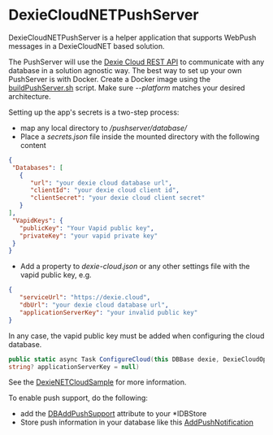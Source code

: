DexieCloudNETPushServer
========

DexieCloudNETPushServer is a helper application that supports
WebPush messages in a DexieCloudNET based solution.

The PushServer will use the [Dexie Cloud REST API](https://dexie.org/cloud/docs/rest-api) to communicate with any database in a solution agnostic way.
The best way to set up your own PushServer is with Docker.
Create a Docker image using the [buildPushServer.sh](../buildPushServer.sh) script.
Make sure *--platform* matches your desired architecture.

Setting up the app's secrets is a two-step process:
* map any local directory to */pushserver/database/*
* Place a *secrets.json* file inside the mounted directory with the following content
 ```json
{
  "Databases": [
    {
       "url": "your dexie cloud database url",
       "clientId": "your dexie cloud client id",
       "clientSecret": "your dexie cloud client secret"
    }
],
  "VapidKeys": {
    "publicKey": "Your Vapid public key",
    "privateKey": "your vapid private key"
  } 
}
```
* Add a property to *dexie-cloud.json* or any other settings file with the vapid public key, e.g.
```json
{
   "serviceUrl": "https://dexie.cloud",
   "dbUrl": "your dexie cloud database url",
   "applicationServerKey": "your invalid public key"
}
```
In any case, the vapid public key must be added when configuring the cloud database.
```csharp
public static async Task ConfigureCloud(this DBBase dexie, DexieCloudOptions cloudOptions,
string? applicationServerKey = null)
```

See the [DexieNETCloudSample](../DexieNETCloudSample) for more information.

To enable push support, do the following:
* add the [DBAddPushSupport](https://github.com/b-straub/DexieNET/blob/9e0915b38995bce0660229c2b77cc86bc7b6a058/DexieNETCloudSample/Dexie/Services/DexieCloudService.cs#L15) attribute to your *IDBStore
* Store push information in your database like this [AddPushNotification](https://github.com/b-straub/DexieNET/blob/9e0915b38995bce0660229c2b77cc86bc7b6a058/DexieNETCloudSample/Dexie/Services/ToDoItemService.cs#L187)
